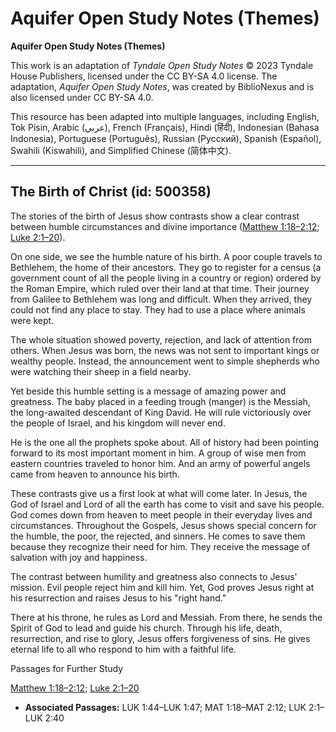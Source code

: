 # Aquifer Open Study Notes (Themes)

**Aquifer Open Study Notes (Themes)**

This work is an adaptation of *Tyndale Open Study Notes* © 2023 Tyndale House Publishers, licensed under the CC BY\-SA 4\.0 license. The adaptation, *Aquifer Open Study Notes*, was created by BiblioNexus and is also licensed under CC BY\-SA 4\.0\.

This resource has been adapted into multiple languages, including English, Tok Pisin, Arabic (عربي), French (Français), Hindi (हिंदी), Indonesian (Bahasa Indonesia), Portuguese (Português), Russian (Русский), Spanish (Español), Swahili (Kiswahili), and Simplified Chinese (简体中文).



--------------------------------

## The Birth of Christ (id: 500358)

The stories of the birth of Jesus show contrasts show a clear contrast between humble circumstances and divine importance ([Matthew 1:18–2:12](https://ref.ly/Matt1:18-Matt2:12); [Luke 2:1–20](https://ref.ly/Luke1:44-Luke1:47)). 

On one side, we see the humble nature of his birth. A poor couple travels to Bethlehem, the home of their ancestors. They go to register for a census (a government count of all the people living in a country or region) ordered by the Roman Empire, which ruled over their land at that time. Their journey from Galilee to Bethlehem was long and difficult. When they arrived, they could not find any place to stay. They had to use a place where animals were kept.

The whole situation showed poverty, rejection, and lack of attention from others. When Jesus was born, the news was not sent to important kings or wealthy people. Instead, the announcement went to simple shepherds who were watching their sheep in a field nearby.

Yet beside this humble setting is a message of amazing power and greatness. The baby placed in a feeding trough (manger) is the Messiah, the long\-awaited descendant of King David. He will rule victoriously over the people of Israel, and his kingdom will never end.

He is the one all the prophets spoke about. All of history had been pointing forward to its most important moment in him. A group of wise men from eastern countries traveled to honor him. And an army of powerful angels came from heaven to announce his birth.

These contrasts give us a first look at what will come later. In Jesus, the God of Israel and Lord of all the earth has come to visit and save his people. God comes down from heaven to meet people in their everyday lives and circumstances. Throughout the Gospels, Jesus shows special concern for the humble, the poor, the rejected, and sinners. He comes to save them because they recognize their need for him. They receive the message of salvation with joy and happiness.

The contrast between humility and greatness also connects to Jesus' mission. Evil people reject him and kill him. Yet, God proves Jesus right at his resurrection and raises Jesus to his "right hand." 

There at his throne, he rules as Lord and Messiah. From there, he sends the Spirit of God to lead and guide his church. Through his life, death, resurrection, and rise to glory, Jesus offers forgiveness of sins. He gives eternal life to all who respond to him with a faithful life.

Passages for Further Study

[Matthew 1:18–2:12](https://ref.ly/Matt1:18-Matt2:12); [Luke 2:1–20](https://ref.ly/Luke2:1-Luke2:40)

* **Associated Passages:** LUK 1:44–LUK 1:47; MAT 1:18–MAT 2:12; LUK 2:1–LUK 2:40


